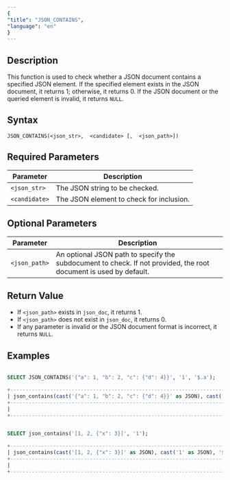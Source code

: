 ```yaml
---
{
"title": "JSON_CONTAINS",
"language": "en"
}
---
```


<!-- 
Licensed to the Apache Software Foundation (ASF) under one
or more contributor license agreements.  See the NOTICE file
distributed with this work for additional information
regarding copyright ownership.  The ASF licenses this file
to you under the Apache License, Version 2.0 (the
"License"); you may not use this file except in compliance
with the License.  You may obtain a copy of the License at

  http://www.apache.org/licenses/LICENSE-2.0

Unless required by applicable law or agreed to in writing,
software distributed under the License is distributed on an
"AS IS" BASIS, WITHOUT WARRANTIES OR CONDITIONS OF ANY
KIND, either express or implied.  See the License for the
specific language governing permissions and limitations
under the License.
-->

## Description

This function is used to check whether a JSON document contains a specified JSON element. If the specified element exists in the JSON document, it returns 1; otherwise, it returns 0. If the JSON document or the queried element is invalid, it returns `NULL`.

## Syntax

`JSON_CONTAINS(<json_str>,  <candidate> [,  <json_path>])`

## Required Parameters

| Parameter   | Description                                         |
|-------------|-----------------------------------------------------|
| `<json_str>` | The JSON string to be checked.                      |
| `<candidate>` | The JSON element to check for inclusion.            |

## Optional Parameters

| Parameter   | Description                                         |
|-------------|-----------------------------------------------------|
| `<json_path>` | An optional JSON path to specify the subdocument to check. If not provided, the root document is used by default. |

## Return Value
- If `<json_path>` exists in `json_doc`, it returns 1.
- If `<json_path>` does not exist in `json_doc`, it returns 0.
- If any parameter is invalid or the JSON document format is incorrect, it returns `NULL`.

## Examples

```sql

SELECT JSON_CONTAINS('{"a": 1, "b": 2, "c": {"d": 4}}', '1', '$.a');

```

```sql
+------------------------------------------------------------------------------------------+
| json_contains(cast('{"a": 1, "b": 2, "c": {"d": 4}}' as JSON), cast('1' as JSON), '$.a') |
+------------------------------------------------------------------------------------------+
|                                                                                        1 |
+------------------------------------------------------------------------------------------+

```


```sql

SELECT json_contains('[1, 2, {"x": 3}]', '1');

```

```sql
+-------------------------------------------------------------------------+
| json_contains(cast('[1, 2, {"x": 3}]' as JSON), cast('1' as JSON), '$') |
+-------------------------------------------------------------------------+
|                                                                       1 |
+-------------------------------------------------------------------------+

```



